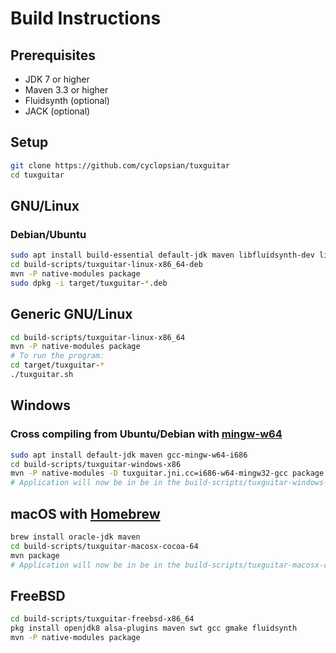 # Build Instructions
## Prerequisites
- JDK 7 or higher
- Maven 3.3 or higher
- Fluidsynth (optional)
- JACK (optional)
## Setup
```sh
git clone https://github.com/cyclopsian/tuxguitar
cd tuxguitar
```
## GNU/Linux
### Debian/Ubuntu
```sh
sudo apt install build-essential default-jdk maven libfluidsynth-dev libjack-jackd2-dev libasound2-dev
cd build-scripts/tuxguitar-linux-x86_64-deb
mvn -P native-modules package
sudo dpkg -i target/tuxguitar-*.deb
```
## Generic GNU/Linux
```sh
cd build-scripts/tuxguitar-linux-x86_64
mvn -P native-modules package
# To run the program:
cd target/tuxguitar-*
./tuxguitar.sh
```
## Windows
### Cross compiling from Ubuntu/Debian with [mingw-w64](https://mingw-w64.org/)
```sh
sudo apt install default-jdk maven gcc-mingw-w64-i686
cd build-scripts/tuxguitar-windows-x86
mvn -P native-modules -D tuxguitar.jni.cc=i686-w64-mingw32-gcc package
# Application will now be in be in the build-scripts/tuxguitar-windows-x86/target folder
```
## macOS with [Homebrew](https://brew.sh)
```sh
brew install oracle-jdk maven
cd build-scripts/tuxguitar-macosx-cocoa-64
mvn package
# Application will now be in be in the build-scripts/tuxguitar-macosx-cocoa-64/target folder
```
## FreeBSD
```sh
cd build-scripts/tuxguitar-freebsd-x86_64
pkg install openjdk8 alsa-plugins maven swt gcc gmake fluidsynth
mvn -P native-modules package
```
